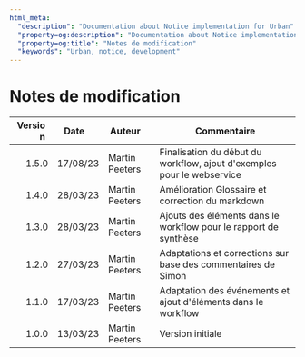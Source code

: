 ```yaml
---
html_meta:
  "description": "Documentation about Notice implementation for Urban"
  "property=og:description": "Documentation about Notice implementation for Urban"
  "property=og:title": "Notes de modification"
  "keywords": "Urban, notice, development"
---
```


# Notes de modification

| <div style="width: 15%; min-width: 55px;">Version</div> | <div style="width: 15%; min-width: 60px;">Date</div> | <div style="width: 15%; min-width: 60px;">Auteur</div> | Commentaire |
| ------: | -------- | -------------- | ----------- |
| 1.5.0   | 17/08/23 | Martin Peeters | Finalisation du début du workflow, ajout d'exemples pour le webservice |
| 1.4.0   | 28/03/23 | Martin Peeters | Amélioration Glossaire et correction du markdown |
| 1.3.0   | 28/03/23 | Martin Peeters | Ajouts des éléments dans le workflow pour le rapport de synthèse |
| 1.2.0   | 27/03/23 | Martin Peeters | Adaptations et corrections sur base des commentaires de Simon |
| 1.1.0   | 17/03/23 | Martin Peeters | Adaptation des événements et ajout d'éléments dans le workflow |
| 1.0.0   | 13/03/23 | Martin Peeters | Version initiale |

